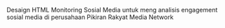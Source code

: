 Desaign HTML Monitoring Sosial Media untuk meng analisis engagement sosial media di perusahaan Pikiran Rakyat Media Network
